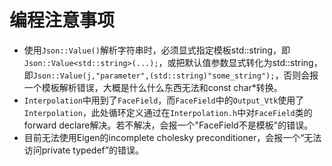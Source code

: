 # 编程注意事项

- 使用`Json::Value()`解析字符串时，必须显式指定模板std::string，即`Json::Value<std::string>(...);`，或把默认值参数显式转化为std::string，即`Json::Value(j,"parameter",(std::string)"some_string");`，否则会报一个模板解析错误，大概是什么什么东西无法和const char*转换。
- `Interpolation`中用到了`FaceField`，而`FaceField`中的`Output_Vtk`使用了`Interpolation`，此处循环定义通过在`Interpolation.h`中对`FaceField`类的forward declare解决。若不解决，会报一个"FaceField不是模板"的错误。
- 目前无法使用Eigen的incomplete cholesky preconditioner，会报一个“无法访问private typedef”的错误。
